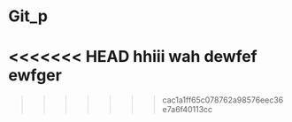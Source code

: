 # Git_p
<<<<<<< HEAD
hhiii wah dewfef
ewfger
=======

>>>>>>> cac1a1ff65c078762a98576eec36e7a6f40113cc
